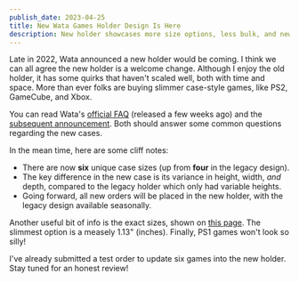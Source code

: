 ```yaml
---
publish_date: 2023-04-25
title: New Wata Games Holder Design Is Here
description: New holder showcases more size options, less bulk, and new label design
---
```

Late in 2022, Wata announced a new holder would be coming. I think we can all agree the new holder is a welcome change. Although I enjoy the old holder, it has some quirks that haven't scaled well, both with time and space. More than ever folks are buying slimmer case-style games, like PS2, GameCube, and Xbox.

You can read Wata's [official FAQ](https://blog.watagames.com/2023/04/04/the-new-wata-holder-faq/) (released a few weeks ago) and the [subsequent announcement](https://blog.watagames.com/2023/04/20/the-new-wata-holder/). Both should answer some common questions regarding the new cases.

In the mean time, here are some cliff notes:

* There are now **six** unique case sizes (up from **four** in the legacy design).
* The key difference in the new case is its variance in height, width, *and* depth, compared to the legacy holder which only had variable heights.
* Going forward, all new orders will be placed in the new holder, with the legacy design available seasonally.

Another useful bit of info is the exact sizes, shown on [this page](https://www.watagames.com/what-we-do/our-technology). The slimmest option is a measely 1.13" (inches). Finally, PS1 games won't look so silly!

I've already submitted a test order to update six games into the new holder. Stay tuned for an honest review!